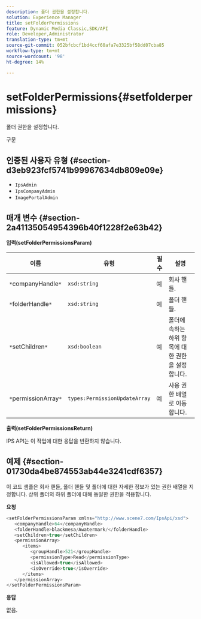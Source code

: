 ```yaml
---
description: 폴더 권한을 설정합니다.
solution: Experience Manager
title: setFolderPermissions
feature: Dynamic Media Classic,SDK/API
role: Developer,Administrator
translation-type: tm+mt
source-git-commit: 052bfcbcf1bd4ccf60afa7e3325bf58dd07cba85
workflow-type: tm+mt
source-wordcount: '98'
ht-degree: 14%

---
```



# setFolderPermissions{#setfolderpermissions}

폴더 권한을 설정합니다.

구문

## 인증된 사용자 유형 {#section-d3eb923fcf5741b99967634db809e09e}

* `IpsAdmin`
* `IpsCompanyAdmin`
* `ImagePortalAdmin`

## 매개 변수 {#section-2a41135054954396b40f1228f2e63b42}

**입력(setFolderPermissionsParam)**

| 이름 | 유형 | 필수 | 설명 |
|---|---|---|---|
| `*`companyHandle`*` | `xsd:string` | 예 | 회사 핸들. |
| `*`folderHandle`*` | `xsd:string` | 예 | 폴더 핸들. |
| `*`setChildren`*` | `xsd:boolean` | 예 | 폴더에 속하는 하위 항목에 대한 권한을 설정합니다. |
| `*`permissionArray`*` | `types:PermissionUpdateArray` | 예 | 사용 권한 배열로 이동합니다. |

**출력(setFolderPermissionsReturn)**

IPS API는 이 작업에 대한 응답을 반환하지 않습니다.

## 예제 {#section-01730da4be874553ab44e3241cdf6357}

이 코드 샘플은 회사 핸들, 폴더 핸들 및 폴더에 대한 자세한 정보가 있는 권한 배열을 지정합니다. 상위 폴더의 하위 폴더에 대해 동일한 권한을 적용합니다.

**요청**

```java
<setFolderPermissionsParam xmlns="http://www.scene7.com/IpsApi/xsd">
   <companyHandle>64</companyHandle>
   <folderHandle>blackmesa/Awatermark/</folderHandle>
   <setChildren>true</setChildren>
   <permissionArray>
      <items>
         <groupHandle>521</groupHandle>
         <permissionType>Read</permissionType>
         <isAllowed>true</isAllowed>
         <isOverride>true</isOverride>
      </items>
   </permissionArray>
</setFolderPermissionsParam>
```

**응답**

없음.
